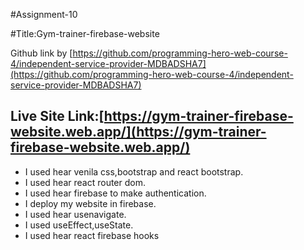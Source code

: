 #Assignment-10

#Title:Gym-trainer-firebase-website

Github link by [https://github.com/programming-hero-web-course-4/independent-service-provider-MDBADSHA7](https://github.com/programming-hero-web-course-4/independent-service-provider-MDBADSHA7)

## Live Site Link:[https://gym-trainer-firebase-website.web.app/](https://gym-trainer-firebase-website.web.app/)

* I used hear venila css,bootstrap and react bootstrap.
* I used hear react router dom.
* I used hear firebase to make authentication.
* I deploy my website in firebase.
* I used hear usenavigate.
* I used useEffect,useState.
* I used hear react firebase hooks
